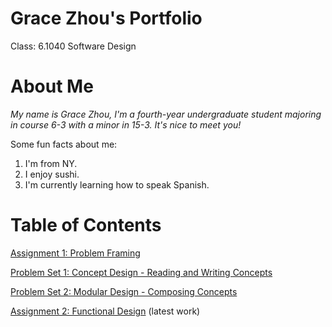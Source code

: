 # Grace Zhou's Portfolio
<!-- This will be your portfolio repository. Use this as a [template repository](https://docs.github.com/en/repositories/creating-and-managing-repositories/creating-a-template-repository) and customize it to your own tastes. We gave you a starting point with a space to describe yourself and a link to where your assignment 1 file can be. -->

Class: 6.1040 Software Design 

# About Me
*My name is Grace Zhou, I'm a fourth-year undergraduate student majoring in course 6-3 with a minor in 15-3. It's nice to meet you!*

Some fun facts about me:
1. I'm from NY.
2. I enjoy sushi.
3. I'm currently learning how to speak Spanish.

<!-- ![picture of snow leopard mama and baby](https://pbs.twimg.com/media/GzYlia3XMAAWfm4?format=jpg&name=4096x4096) -->


# Table of Contents
[Assignment 1: Problem Framing](assignments/assignment1.md)

[Problem Set 1: Concept Design - Reading and Writing Concepts](assignments/ps1.md) 

[Problem Set 2: Modular Design - Composing Concepts](assignments/ps2.md) 

[Assignment 2: Functional Design](assignments/assignment2.md) (latest work)